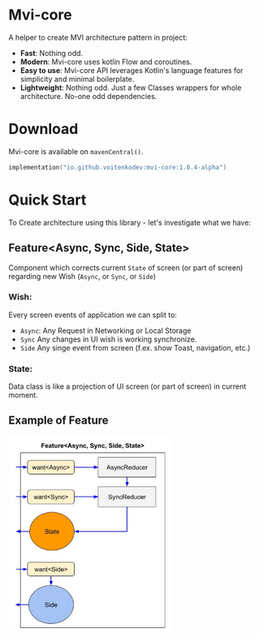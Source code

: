 # **Mvi-core**

A helper to create MVI architecture pattern in project:

- **Fast**: Nothing odd.
- **Modern**: Mvi-core uses kotlin Flow and coroutines.
- **Easy to use**: Mvi-core API leverages Kotlin's language features for simplicity and minimal boilerplate.
- **Lightweight**: Nothing odd. Just a few Classes wrappers for whole architecture. No-one odd dependencies.

# Download
Mvi-core is available on `mavenCentral()`.

```kotlin
implementation("io.github.voitenkodev:mvi-core:1.0.4-alpha")
```

# Quick Start
To Create architecture using this library - let's investigate what we have:
## Feature<Async, Sync, Side, State>
Component which corrects current `State` of screen (or part of screen) regarding new Wish (`Async`, or `Sync`, or `Side`)

### Wish:

Every screen events of application we can split to:
- `Async`: Any Request in Networking or Local Storage
- `Sync` Any changes in UI wish is working synchronize.
- `Side` Any singe event from screen (f.ex. show Toast, navigation, etc.)

### State:

Data class is like a projection of UI screen (or part of screen) in current moment.

## Example of Feature

[<img src="screenshots/feature-simple-structure.jpg" width="321" height = "384" />](screenshots/feature-simple-structure.jpg)